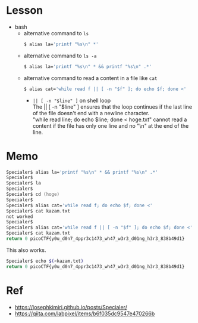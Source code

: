 # Lesson
- bash  
    - alternative command to `ls`
        ```zsh
        $ alias la='printf "%s\n" *'
        ```
    - alternative command to `ls -a`
        ```zsh
        $ alias la='printf "%s\n" * && printf "%s\n" .*'
        ```
    - alternative command to read a content in a file like `cat`
        ```zsh
        $ alias cat='while read f || [ -n "$f" ]; do echo $f; done <'
        ```
        - `|| [ -n "$line" ]` on shell loop  
            The || [ -n "$line" ] ensures that the loop continues if the last line of the file doesn't end with a newline character.  
            "while read line; do echo $line; done < hoge.txt" cannot read a content if the file has only one line and no "\n" at the end of the line.

# Memo
```zsh
Specialer$ alias la='printf "%s\n" * && printf "%s\n" .*'
Specialer$
Specialer$ la
Specialer$
Specialer$ cd (hoge)
Specialer$
Specialer$ alias cat='while read f; do echo $f; done <'
Specialer$ cat kazam.txt
not worked
Specialer$
Specialer$ alias cat='while read f || [ -n "$f" ]; do echo $f; done <'
Specialer$ cat kazam.txt
return 0 picoCTF{y0u_d0n7_4ppr3c1473_wh47_w3r3_d01ng_h3r3_838b49d1}
```
This also works.  
```zsh
Specialer$ echo $(<kazam.txt)
return 0 picoCTF{y0u_d0n7_4ppr3c1473_wh47_w3r3_d01ng_h3r3_838b49d1}
```


# Ref
- https://josephkimiri.github.io/posts/Specialer/  
- https://qiita.com/labpixel/items/b6f035dc9547e470266b  